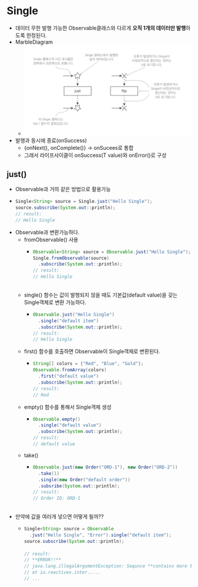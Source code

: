 Single
===
* 데이터 무한 발행 가능한 Observable클래스와 다르게 **오직 1개의 데이터만 발행**하도록 한정된다.
* MarbleDiagram
  * ![](img/marblediagram_single.png)
* 발행과 동시에 종료(onSuccess)
  * {onNext(), onComplete()} -> onSucees로 통합
  * 그래서 라이프사이클이 onSuccess(T value)와 onError()로 구성

just()
---
* Observable과 거의 같은 방법으로 활용가능
* ```java
  Single<String> source = Single.just("Hello Single");
  source.subscribe(System.out::println);
  // result:
  // Hello Single
* Observable과 변환가능하다.
  * fromObservable() 사용
    * ```java
      Observable<String> source = Observable.just("Hello Single");
      Single.fromObservable(source)
        .subscribe(System.out::println);
      // result:
      // Hello Single
 
  * single() 함수는 값이 발행되지 않을 때도 기본값(default value)을 갖는 Single객체로 변환 가능하다.
    * ```java
      Observable.just("Hello Single")
        .single("default item")
        .subscribe(System.out::println);
      // result:
      // Hello Single
      
  * first() 함수를 호출하면 Observable이 Single객체로 변환된다.
    * ```java
      String[] colors = {"Red", "Blue", "Gold"};
      Observable.fromArray(colors)
        .first("default value")
        .subscribe(System.out::println);
      // result:
      // Red
      
  * empty() 함수를 통해서 Single객체 생성
    * ```java
      Observable.empty()
        .single("default value")
        .subscribe(System.out::println);
      // result:
      // default value
      
  * take()
    * ```java
      Observable.just(new Order("ORD-1"), new Order("ORD-2"))
        .take(1)
        .single(new Order("default order"))
        .subsribe(System.out::println);
      // result:
      // Order ID: ORD-1
       
* 만약에 값을 여러개 넣으면 어떻게 될까??
  * ```java
    Single<String> source = Observable
      .just("Hello Single", "Error").single("default item");
    source.subscribe(System.out::println);
 
    // result:
    // **ERROR!!**
    // java.lang.illegalArgumentException: Sequnce **contains more than one element!**
    // at io.reactivex.inter.....
    // ...
